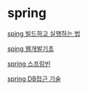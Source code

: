 # spring
[sping 빌드하고 실행하는 법](https://github.com/oheunchan07/spring/blob/main/spring/spring%EB%B9%8C%EB%93%9C%20%ED%95%98%EA%B3%A0%20%EC%8B%A4%ED%96%89%ED%95%98%EB%8A%94%20%EB%B2%95.md)

[sping 웹개발기초](https://github.com/oheunchan07/spring/blob/main/spring/spring%EC%9B%B9%20%EA%B0%9C%EB%B0%9C%20%EA%B8%B0%EC%B4%88.md)

[spring 스프링빈](https://github.com/oheunchan07/spring/blob/main/spring/spring%EC%8A%A4%ED%94%84%EB%A7%81%EB%B9%88.md)

[spring DB접근 기술](https://github.com/oheunchan07/spring/blob/main/spring/spring%20DB%EC%A0%91%EA%B7%BC%20%EA%B8%B0%EC%88%A0.md)
